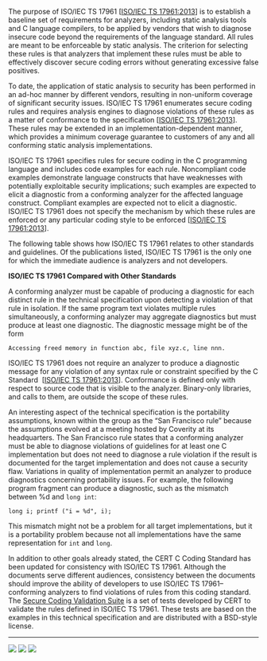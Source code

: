 The purpose of ISO/IEC TS 17961 \[[ISO/IEC TS 17961:2013](https://wiki.sei.cmu.edu/confluence/display/c/AA.+Bibliography#AA.Bibliography-ISO/IECTS17961-2013)\] is to establish a baseline set of requirements for analyzers, including static analysis tools and C language compilers, to be applied by vendors that wish to diagnose insecure code beyond the requirements of the language standard. All rules are meant to be enforceable by static analysis. The criterion for selecting these rules is that analyzers that implement these rules must be able to effectively discover secure coding errors without generating excessive false positives.

To date, the application of static analysis to security has been performed in an ad-hoc manner by different vendors, resulting in non-uniform coverage of significant security issues. ISO/IEC TS 17961 enumerates secure coding rules and requires analysis engines to diagnose violations of these rules as a matter of conformance to the specification \[[ISO/IEC TS 17961:2013](https://wiki.sei.cmu.edu/confluence/display/c/AA.+Bibliography#AA.Bibliography-ISO/IECTS17961-2013)\]. These rules may be extended in an implementation-dependent manner, which provides a minimum coverage guarantee to customers of any and all conforming static analysis implementations.

ISO/IEC TS 17961 specifies rules for secure coding in the C programming language and includes code examples for each rule. Noncompliant code examples demonstrate language constructs that have weaknesses with potentially exploitable security implications; such examples are expected to elicit a diagnostic from a conforming analyzer for the affected language construct. Compliant examples are expected not to elicit a diagnostic. ISO/IEC TS 17961 does not specify the mechanism by which these rules are enforced or any particular coding style to be enforced \[[ISO/IEC TS 17961:2013](https://wiki.sei.cmu.edu/confluence/display/c/AA.+Bibliography#AA.Bibliography-ISO/IECTS17961-2013)\].

The following table shows how ISO/IEC TS 17961 relates to other standards and guidelines. Of the publications listed, ISO/IEC TS 17961 is the only one for which the immediate audience is analyzers and not developers.

**ISO/IEC TS 17961 Compared with Other Standards**

A conforming analyzer must be capable of producing a diagnostic for each distinct rule in the technical specification upon detecting a violation of that rule in isolation. If the same program text violates multiple rules simultaneously, a conforming analyzer may aggregate diagnostics but must produce at least one diagnostic. The diagnostic message might be of the form

`Accessing freed memory in function abc, file xyz.c, line nnn.`

ISO/IEC TS 17961 does not require an analyzer to produce a diagnostic message for any violation of any syntax rule or constraint specified by the C Standard  \[[ISO/IEC TS 17961:2013](https://wiki.sei.cmu.edu/confluence/display/c/AA.+Bibliography#AA.Bibliography-ISO/IECTS17961-2013)\]. Conformance is defined only with respect to source code that is visible to the analyzer. Binary-only libraries, and calls to them, are outside the scope of these rules.

An interesting aspect of the technical specification is the portability assumptions, known within the group as the “San Francisco rule” because the assumptions evolved at a meeting hosted by Coverity at its headquarters. The San Francisco rule states that a conforming analyzer must be able to diagnose violations of guidelines for at least one C implementation but does not need to diagnose a rule violation if the result is documented for the target implementation and does not cause a security flaw. Variations in quality of implementation permit an analyzer to produce diagnostics concerning portability issues. For example, the following program fragment can produce a diagnostic, such as the mismatch between %d and `long int`:

`long i; printf ("i = %d", i);`

This mismatch might not be a problem for all target implementations, but it is a portability problem because not all implementations have the same representation for `int` and `long`.

In addition to other goals already stated, the CERT C Coding Standard has been updated for consistency with ISO/IEC TS 17961. Although the documents serve different audiences, consistency between the documents should improve the ability of developers to use ISO/IEC TS 17961–conforming analyzers to find violations of rules from this coding standard. The [Secure Coding Validation Suite](https://github.com/SEI-CERT/scvs) is a set of tests developed by CERT to validate the rules defined in ISO/IEC TS 17961. These tests are based on the examples in this technical specification and are distributed with a BSD-style license.

___

[![](https://wiki.sei.cmu.edu/confluence/download/attachments/87152044/button_arrow_left.png?version=1&modificationDate=1201021124000&api=v2)](https://wiki.sei.cmu.edu/confluence/display/c/History) [![](https://wiki.sei.cmu.edu/confluence/download/attachments/87152044/button_arrow_up.png?version=1&modificationDate=1201021146000&api=v2)](https://wiki.sei.cmu.edu/confluence/display/c/1+Front+Matter) [![](https://wiki.sei.cmu.edu/confluence/download/attachments/87152044/button_arrow_right.png?version=1&modificationDate=1201021137000&api=v2)](https://wiki.sei.cmu.edu/confluence/display/c/Tool+Selection+and+Validation)